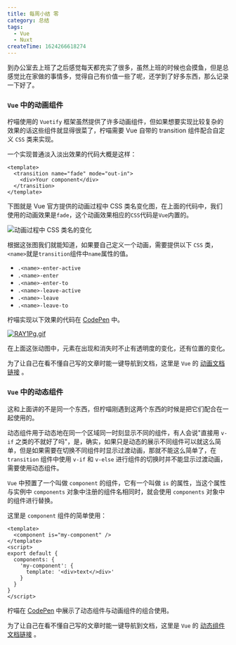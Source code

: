 ```yaml
---
title: 每周小结 零
category: 总结
tags:
  - Vue
  - Nuxt
createTime: 1624266618274
---
```

到办公室去上班了之后感觉每天都充实了很多，虽然上班的时候也会摸鱼，但是总感觉比在家做的事情多，觉得自己有价值一些了呢，还学到了好多东西，那么记录一下好了。

<!--more-->

### `Vue` 中的动画组件
柠喵使用的 `Vuetify` 框架虽然提供了许多动画组件，但如果想要实现比较复杂的效果的话这些组件就显得很菜了，柠喵需要 Vue 自带的 transition 组件配合自定义 `CSS` 类来实现。

一个实现普通淡入淡出效果的代码大概是这样：
```vue
<template>
  <transition name="fade" mode="out-in">
    <div>Your component</div>
  </transition>
</template>
```
下图就是 Vue 官方提供的动画过程中 CSS 类名变化图，在上面的代码中，我们使用的动画效果是`fade`，这个动画效果相应的`CSS`代码是`Vue`内置的。

![动画过程中 CSS 类名的变化](https://cn.vuejs.org/images/transition.png)

根据这张图我们就能知道，如果要自己定义一个动画，需要提供以下 `CSS` 类，`<name>`就是`transition`组件中`name`属性的值。
- `.<name>-enter-active`
- `.<name>-enter`
- `.<name>-enter-to`
- `.<name>-leave-active`
- `.<name>-leave`
- `.<name>-leave-to`

柠喵实现以下效果的代码在 [CodePen](https://codepen.io/lemonnekogh/pen/OJpGBeK) 中。

[![RAY1Pg.gif](https://z3.ax1x.com/2021/06/21/RAY1Pg.gif)](https://imgtu.com/i/RAY1Pg)

在上面这张动图中，元素在出现和消失时不止有透明度的变化，还有位置的变化。

为了让自己在看不懂自己写的文章时能一键导航到文档，这里是 `Vue` 的 [动画文档链接](https://cn.vuejs.org/v2/guide/transitions.html) 。

### `Vue` 中的动态组件
这和上面讲的不是同一个东西，但柠喵刚遇到这两个东西的时候是把它们配合在一起使用的。

动态组件用于动态地在同一个区域同一时刻显示不同的组件，有人会说"直接用 `v-if` 之类的不就好了吗"，是，确实，如果只是动态的展示不同组件可以就这么简单，但是如果需要在切换不同组件时显示过渡动画，那就不能这么简单了，在`transition` 组件中使用 `v-if` 和 `v-else` 进行组件的切换时并不能显示过渡动画，需要使用动态组件。

`Vue` 中预置了一个叫做 `component` 的组件，它有一个叫做 `is` 的属性，当这个属性与实例中 `components` 对象中注册的组件名相同时，就会使用 `components` 对象中的组件进行替换。

这里是 `component` 组件的简单使用：
```vue
<template>
  <component is="my-component" />
</template>
<script>
export default {
  components: {
    'my-component': {
      template: '<div>text</>div>'
    }
  }
}
</script>
```
柠喵在 [CodePen](https://codepen.io/lemonnekogh/pen/mdWgajM) 中展示了动态组件与动画组件的组合使用。

为了让自己在看不懂自己写的文章时能一键导航到文档，这里是 `Vue` 的 [动态组件文档链接](https://cn.vuejs.org/v2/guide/components.html#%E5%8A%A8%E6%80%81%E7%BB%84%E4%BB%B6) 。
